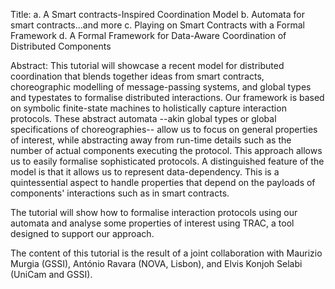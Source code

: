 Title:
a. A Smart contracts-Inspired Coordination Model
b. Automata for smart contracts...and more
c. Playing on Smart Contracts with a Formal Framework
d. A Formal Framework for Data-Aware Coordination of Distributed Components

Abstract:
This tutorial will showcase a recent model for distributed coordination that blends together ideas from  smart contracts, choreographic modelling of message-passing systems, and global types and typestates to formalise distributed interactions. Our framework is based on symbolic finite-state machines to holistically capture interaction protocols. These abstract automata --akin global types or global specifications of choreographies-- allow us to focus on general properties of interest, while abstracting away from run-time details such as the number of actual components executing the protocol. This approach allows us to easily formalise sophisticated protocols. A distinguished feature of the model is that it allows us to represent data-dependency. This is a quintessential aspect to handle properties that depend on the payloads of components' interactions such as in smart contracts.

The tutorial will show how to formalise interaction protocols using our automata and analyse some properties of interest using TRAC, a tool designed to support our approach.

The content of this tutorial is the result of a joint collaboration with Maurizio Murgia (GSSI), António Ravara (NOVA, Lisbon), and Elvis Konjoh Selabi (UniCam and GSSI). 
